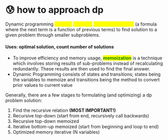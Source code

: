 # 😰 how to approach dp

Dynamic programming <mark style="color:yellow;">involves</mark> <mark style="color:yellow;">solving a</mark> <mark style="color:yellow;"></mark>_<mark style="color:yellow;">recurrence relation</mark>_ (a formula where the next term is a function of previous terms) to find solution to a given problem through smaller subproblems.

#### Uses: optimal solution, count number of solutions

* To improve efficiency and memory usage, <mark style="color:green;">**memoization**</mark> is a technique which involves storing results of sub-problems instead of recalculating redundantly. These results are then used to find the final answer.
* Dynamic Programming consists of states and transitions; states being the variables to memoize and transitions being the method to convert prior values to current value

Generally, there are a few stages to formulating (and optimizing) a dp problem solution:

1. Find the recursive relation **(MOST IMPORTANT!)**
2. Recursive top-down (start from end, recursively call backwards)
3. Recursive top-down memoized
4. Iterative bottom-up memoized (start from beginning and loop to end)
5. Optimized memory iterative (N variables)
